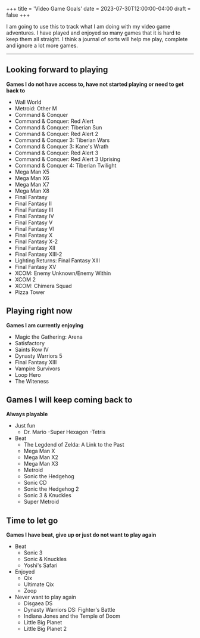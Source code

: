 +++
title = 'Video Game Goals'
date = 2023-07-30T12:00:00-04:00
draft = false
+++

I am going to use this to track what I am doing with my video game adventures. I have played and enjoyed so many games that it is hard to keep them all straight. I think a journal of sorts will help me play, complete and ignore a lot more games.

----

## Looking forward to playing

**Games I do not have access to, have not started playing or need to get back to**

* Wall World
* Metroid: Other M
* Command & Conquer
* Command & Conquer: Red Alert
* Command & Conquer: Tiberian Sun
* Command & Conquer: Red Alert 2
* Command & Conquer 3: Tiberian Wars
* Command & Conquer 3: Kane's Wrath
* Command & Conquer: Red Alert 3
* Command & Conquer: Red Alert 3 Uprising
* Command & Conquer 4: Tiberian Twilight
* Mega Man X5
* Mega Man X6
* Mega Man X7
* Mega Man X8
* Final Fantasy
* Final Fantasy II
* Final Fantasy III
* Final Fantasy IV
* Final Fantasy V
* Final Fantasy VI
* Final Fantasy X
* Final Fantasy X-2
* Final Fantasy XII
* Final Fantasy XIII-2
* Lighting Returns: Final Fantasy XIII
* Final Fantasy XV
* XCOM: Enemy Unknown/Enemy Within
* XCOM 2
* XCOM: Chimera Squad
* Pizza Tower

## Playing right now

**Games I am currently enjoying**

* Magic the Gathering: Arena
* Satisfactory
* Saints Row IV
* Dynasty Warriors 5
* Final Fantasy XIII
* Vampire Survivors
* Loop Hero
* The Witeness

## Games I will keep coming back to

**Always playable**

* Just fun
	- Dr. Mario
	-Super Hexagon
	-Tetris
* Beat
	- The Legdend of Zelda: A Link to the Past
	- Mega Man X
	- Mega Man X2
	- Mega Man X3
	- Metroid
	- Sonic the Hedgehog
	- Sonic CD
	- Sonic the Hedgehog 2
	- Sonic 3 & Knuckles
	- Super Metroid

## Time to let go

**Games I have beat, give up or just do not want to play again**

* Beat
	- Sonic 3
	- Sonic & Knuckles
	- Yoshi's Safari
* Enjoyed
	- Qix
	- Ultimate Qix
	- Zoop
* Never want to play again
	- Disgaea DS
	- Dynasty Warriors DS: Fighter's Battle
	- Indiana Jones and the Temple of Doom
	- Little Big Planet
	- Little Big Planet 2
